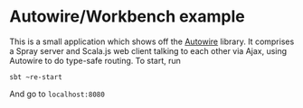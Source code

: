 # Autowire/Workbench example

This is a small application which shows off the [Autowire](https://github.com/lihaoyi/autowire) library. It comprises a Spray server and Scala.js web client talking to each other via Ajax, using Autowire to do type-safe routing. To start, run 

```
sbt ~re-start
```

And go to `localhost:8080`
